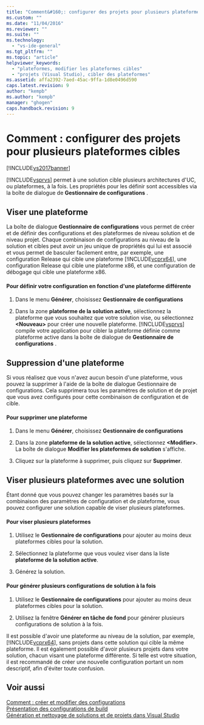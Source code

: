 ```yaml
---
title: "Comment&#160;: configurer des projets pour plusieurs plateformes cibles | Microsoft Docs"
ms.custom: ""
ms.date: "11/04/2016"
ms.reviewer: ""
ms.suite: ""
ms.technology: 
  - "vs-ide-general"
ms.tgt_pltfrm: ""
ms.topic: "article"
helpviewer_keywords: 
  - "plateformes, modifier les plateformes cibles"
  - "projets (Visual Studio), cibler des plateformes"
ms.assetid: affa2392-7aed-45ac-9ffa-1d8e0496d590
caps.latest.revision: 9
author: "kempb"
ms.author: "kempb"
manager: "ghogen"
caps.handback.revision: 9
---
```

# Comment&#160;: configurer des projets pour plusieurs plateformes cibles
[!INCLUDE[vs2017banner](../code-quality/includes/vs2017banner.md)]

[!INCLUDE[vsprvs](../code-quality/includes/vsprvs_md.md)] permet à une solution cible plusieurs architectures d'UC, ou plateformes, à la fois.  Les propriétés pour les définir sont accessibles via la boîte de dialogue de **Gestionnaire de configurations** .  
  
## Viser une plateforme  
 La boîte de dialogue **Gestionnaire de configurations** vous permet de créer et de définir des configurations et des plateformes de niveau solution et de niveau projet.  Chaque combinaison de configurations au niveau de la solution et cibles peut avoir un jeu unique de propriétés qui lui est associé et vous permet de basculer facilement entre, par exemple, une configuration Release qui cible une plateforme [!INCLUDE[vcprx64](../extensibility/internals/includes/vcprx64_md.md)], une configuration Release qui cible une plateforme x86, et une configuration de débogage qui cible une plateforme x86.  
  
#### Pour définir votre configuration en fonction d'une plateforme différente  
  
1.  Dans le menu **Générer**, choisissez **Gestionnaire de configurations**  
  
2.  Dans la zone **plateforme de la solution active**, sélectionnez la plateforme que vous souhaitez que votre solution vise, ou sélectionnez **\<Nouveau\>** pour créer une nouvelle plateforme.  [!INCLUDE[vsprvs](../code-quality/includes/vsprvs_md.md)] compile votre application pour cibler la plateforme définie comme plateforme active dans la boîte de dialogue de **Gestionnaire de configurations** .  
  
## Suppression d'une plateforme  
 Si vous réalisez que vous n'avez aucun besoin d'une plateforme, vous pouvez la supprimer à l'aide de la boîte de dialogue Gestionnaire de configurations.  Cela supprimera tous les paramètres de solution et de projet que vous avez configurés pour cette combinaison de configuration et de cible.  
  
#### Pour supprimer une plateforme  
  
1.  Dans le menu **Générer**, choisissez **Gestionnaire de configurations**  
  
2.  Dans la zone **plateforme de la solution active**, sélectionnez **\<Modifier\>**.  La boîte de dialogue **Modifier les plateformes de solution** s'affiche.  
  
3.  Cliquez sur la plateforme à supprimer, puis cliquez sur **Supprimer**.  
  
## Viser plusieurs plateformes avec une solution  
 Étant donné que vous pouvez changer les paramètres basés sur la combinaison des paramètres de configuration et de plateforme, vous pouvez configurer une solution capable de viser plusieurs plateformes.  
  
#### Pour viser plusieurs plateformes  
  
1.  Utilisez le **Gestionnaire de configurations** pour ajouter au moins deux plateformes cibles pour la solution.  
  
2.  Sélectionnez la plateforme que vous voulez viser dans la liste **plateforme de la solution active**.  
  
3.  Générez la solution.  
  
#### Pour générer plusieurs configurations de solution à la fois  
  
1.  Utilisez le **Gestionnaire de configurations** pour ajouter au moins deux plateformes cibles pour la solution.  
  
2.  Utilisez la fenêtre **Générer en tâche de fond** pour générer plusieurs configurations de solution à la fois.  
  
 Il est possible d'avoir une plateforme au niveau de la solution, par exemple, [!INCLUDE[vcprx64](../extensibility/internals/includes/vcprx64_md.md)], sans projets dans cette solution qui cible la même plateforme.  Il est également possible d'avoir plusieurs projets dans votre solution, chacun visant une plateforme différente.  Si telle est votre situation, il est recommandé de créer une nouvelle configuration portant un nom descriptif, afin d'éviter toute confusion.  
  
## Voir aussi  
 [Comment : créer et modifier des configurations](../ide/how-to-create-and-edit-configurations.md)   
 [Présentation des configurations de build](../ide/understanding-build-configurations.md)   
 [Génération et nettoyage de solutions et de projets dans Visual Studio](../ide/building-and-cleaning-projects-and-solutions-in-visual-studio.md)
